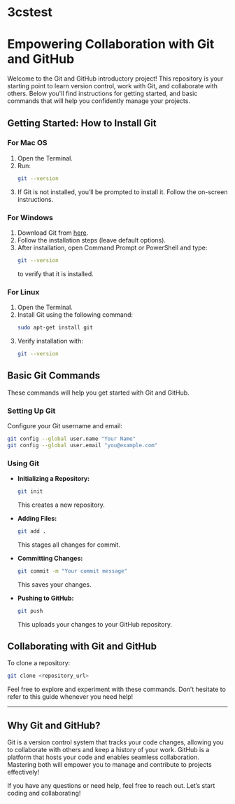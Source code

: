 # 3cstest


# Empowering Collaboration with Git and GitHub

Welcome to the Git and GitHub introductory project! This repository is your starting point to learn version control, work with Git, and collaborate with others. Below you'll find instructions for getting started, and basic commands that will help you confidently manage your projects.

## Getting Started: How to Install Git

### **For Mac OS**
1. Open the Terminal.
2. Run:
   ```bash
   git --version

3. If Git is not installed, you’ll be prompted to install it. Follow the on-screen instructions.

### **For Windows**
1. Download Git from [here](https://git-scm.com/download/win).
2. Follow the installation steps (leave default options).
3. After installation, open Command Prompt or PowerShell and type:
   ```bash
   git --version
   ```
   to verify that it is installed.

### **For Linux**
1. Open the Terminal.
2. Install Git using the following command:
   ```bash
   sudo apt-get install git
   ```
3. Verify installation with:
   ```bash
   git --version
   ```

## Basic Git Commands

These commands will help you get started with Git and GitHub.

### **Setting Up Git**
Configure your Git username and email:
```bash
git config --global user.name "Your Name"
git config --global user.email "you@example.com"
```

### **Using Git**

- **Initializing a Repository:**
   ```bash
   git init
   ```
   This creates a new repository.

- **Adding Files:**
   ```bash
   git add .
   ```
   This stages all changes for commit.

- **Committing Changes:**
   ```bash
   git commit -m "Your commit message"
   ```
   This saves your changes.

- **Pushing to GitHub:**
   ```bash
   git push
   ```
   This uploads your changes to your GitHub repository.

## Collaborating with Git and GitHub

To clone a repository:
```bash
git clone <repository_url>
```

Feel free to explore and experiment with these commands. Don’t hesitate to refer to this guide whenever you need help!

---

## Why Git and GitHub?

Git is a version control system that tracks your code changes, allowing you to collaborate with others and keep a history of your work. GitHub is a platform that hosts your code and enables seamless collaboration. Mastering both will empower you to manage and contribute to projects effectively!

If you have any questions or need help, feel free to reach out. Let’s start coding and collaborating!

